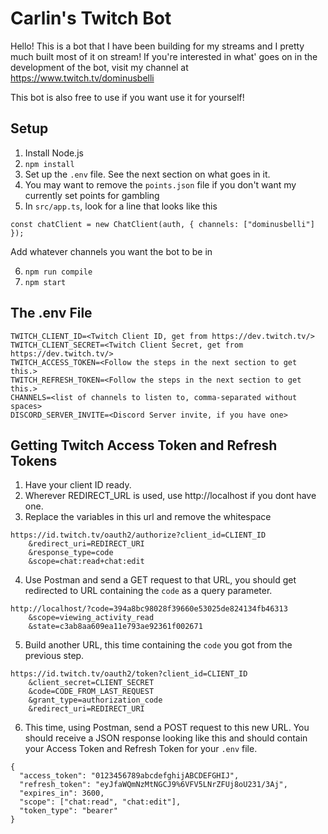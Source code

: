 # Carlin's Twitch Bot

Hello! This is a bot that I have been building for my streams and I pretty much built most of it on stream! If you're interested in what' goes on in the development of the bot, visit my channel at https://www.twitch.tv/dominusbelli

This bot is also free to use if you want use it for yourself!

## Setup

1. Install Node.js
2. `npm install`
3. Set up the `.env` file. See the next section on what goes in it.
4. You may want to remove the `points.json` file if you don't want my currently set points for gambling
5. In `src/app.ts`, look for a line that looks like this

```
const chatClient = new ChatClient(auth, { channels: ["dominusbelli"] });
```

Add whatever channels you want the bot to be in

6. `npm run compile`
7. `npm start`

## The .env File

```
TWITCH_CLIENT_ID=<Twitch Client ID, get from https://dev.twitch.tv/>
TWITCH_CLIENT_SECRET=<Twitch Client Secret, get from https://dev.twitch.tv/>
TWITCH_ACCESS_TOKEN=<Follow the steps in the next section to get this.>
TWITCH_REFRESH_TOKEN=<Follow the steps in the next section to get this.>
CHANNELS=<list of channels to listen to, comma-separated without spaces>
DISCORD_SERVER_INVITE=<Discord Server invite, if you have one>
```

## Getting Twitch Access Token and Refresh Tokens

1. Have your client ID ready.
2. Wherever REDIRECT_URL is used, use http://localhost if you dont have one.
3. Replace the variables in this url and remove the whitespace

```
https://id.twitch.tv/oauth2/authorize?client_id=CLIENT_ID
	&redirect_uri=REDIRECT_URI
	&response_type=code
	&scope=chat:read+chat:edit
```

4. Use Postman and send a GET request to that URL, you should get redirected to URL containing the `code` as a query parameter.

```
http://localhost/?code=394a8bc98028f39660e53025de824134fb46313
    &scope=viewing_activity_read
    &state=c3ab8aa609ea11e793ae92361f002671
```

5. Build another URL, this time containing the `code` you got from the previous step.

```
https://id.twitch.tv/oauth2/token?client_id=CLIENT_ID
    &client_secret=CLIENT_SECRET
    &code=CODE_FROM_LAST_REQUEST
    &grant_type=authorization_code
    &redirect_uri=REDIRECT_URI
```

6. This time, using Postman, send a POST request to this new URL. You should receive a JSON response looking like this and should contain your Access Token and Refresh Token for your `.env` file.

```
{
  "access_token": "0123456789abcdefghijABCDEFGHIJ",
  "refresh_token": "eyJfaWQmNzMtNGCJ9%6VFV5LNrZFUj8oU231/3Aj",
  "expires_in": 3600,
  "scope": ["chat:read", "chat:edit"],
  "token_type": "bearer"
}
```
